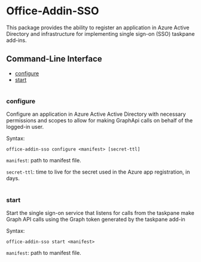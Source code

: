 # Office-Addin-SSO

This package provides the ability to register an application in Azure Active Directory and infrastructure for implementing single sign-on (SSO) taskpane add-ins.

## Command-Line Interface
* [configure](#configure)
* [start](#start)

#

### configure
Configure an application in Azure Active Active Directory with necessary permissions and scopes to allow for making GraphApi calls on behalf of the logged-in user.

Syntax:

`office-addin-sso configure <manifest> [secret-ttl]`

`manifest`: path to manifest file.

`secret-ttl`: time to live for the secret used in the Azure app registration, in days.

#

### start
Start the single sign-on service that listens for calls from the taskpane make Graph API calls using the Graph token generated by the taskpane add-in

Syntax:

`office-addin-sso start <manifest>`

`manifest`: path to manifest file. 



